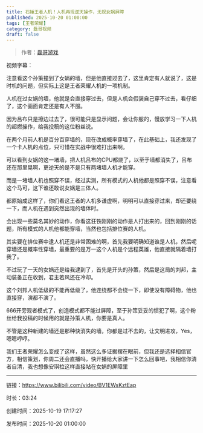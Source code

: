 ```yaml
---
title: 石锤王者人机！人机再现逆天操作，无视女娲屏障
published: 2025-10-20 01:00:00
tags: [王者荣耀]
category: 磊哥视频
draft: false
---
```



> 作者：[磊哥游戏](https://space.bilibili.com/268941858)

视频字幕：

注意看这个孙策撞到了女娲的墙，但是他直接过去了，这里肯定有人就说了，这是时机的问题，但实际上这是王者荣耀人机的一项机制。

人机在过女娲的墙，他就是会直接穿过去，但是人机会假装自己穿不过去，看仔细了，这个画面肯定还是有人不服。

因为吕布只是擦边过去了，很可能只是显示问题，会让你服的，慢放学习一下人机的超燃操作，给我投稿的这位粉丝说。

在两个月前人机是百分百穿墙的，现在改成概率穿墙了，在此基础上，我还发现了一个卡人机的点位，只可惜在实战中很难打出来啊。

可以看到女娲的这一堵墙，把人机吕布的CPU都烧了，以至于墙都消失了，吕布还在那里晃啊，更逆天的是不是只有两堵墙人机才能穿。

而是一堵墙人机也照穿不误，经过实测，所有模式的人机他都是照穿不误，注意看这个马可，这下谁还敢说女娲是三体人。

都原始成这样了，你们看这王者的人机多谦虚啊，明明可以直接穿过来，却还要绕一下，而人机在遇到突然出现的墙体时。

会出现一些莫名其妙的动作，你看这狂铁刚刚的动作是人打出来的，回到刚刚的话题，所有模式的人机他都能穿墙，当然也包括排位赛的人机。

其实要在排位赛中逮人机还是非常困难的啊，首先我要明确知道谁是人机，然后呢穿墙还是概率性穿墙，最重要的是万一这个人机是个远程英雄，他直接就隔着墙打我了。

不过玩了一天的女娲还是给我逮到了，首先是开头的孙策，然后是这局的刘邦，主动装备正在收到，君主若风还在冷却。

这个刘邦人机低级的不能再低级了，他连绕都不会绕一下，即使没有障碍物，他也直接穿，演都不演了。

666开旁观者模式了，创造模式都不能过屏障，至于孙策妥妥的惯犯了啊，这个粉丝给我投稿的时候用的就是孙策人机，你要是真人。

不管是这种新建的墙还是那种快消失的墙，你都是过不去的，让文明进攻，Yes，嗯嗯哼哼。

我们王者荣耀怎么变成了这样，虽然这么多证据摆在眼前，但我还是选择相信官方，相信策划，你周二还会直播吗，快开播给大家讲一下怎么回事吧，我相信你清者自清，我也想像安琪拉这样直接站在女娲的屏障里

---

链接：https://www.bilibili.com/video/BV1EWsKztEap

时长：03:24

创建时间：2025-10-19 17:17:27

发布时间：2025-10-20 01:00:00
